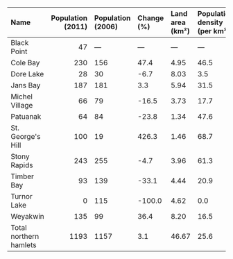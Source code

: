 | Name                   |   Population (2011) | Population (2006)   | Change (%)   | Land area (km²)   | Population density (per km²)   |
|:-----------------------|--------------------:|:--------------------|:-------------|:------------------|:-------------------------------|
| Black Point            |                  47 | —                   | —            | —                 | —                              |
| Cole Bay               |                 230 | 156                 | 47.4         | 4.95              | 46.5                           |
| Dore Lake              |                  28 | 30                  | -6.7         | 8.03              | 3.5                            |
| Jans Bay               |                 187 | 181                 | 3.3          | 5.94              | 31.5                           |
| Michel Village         |                  66 | 79                  | -16.5        | 3.73              | 17.7                           |
| Patuanak               |                  64 | 84                  | -23.8        | 1.34              | 47.6                           |
| St. George's Hill      |                 100 | 19                  | 426.3        | 1.46              | 68.7                           |
| Stony Rapids           |                 243 | 255                 | -4.7         | 3.96              | 61.3                           |
| Timber Bay             |                  93 | 139                 | -33.1        | 4.44              | 20.9                           |
| Turnor Lake            |                   0 | 115                 | -100.0       | 4.62              | 0.0                            |
| Weyakwin               |                 135 | 99                  | 36.4         | 8.20              | 16.5                           |
| Total northern hamlets |                1193 | 1157                | 3.1          | 46.67             | 25.6                           |